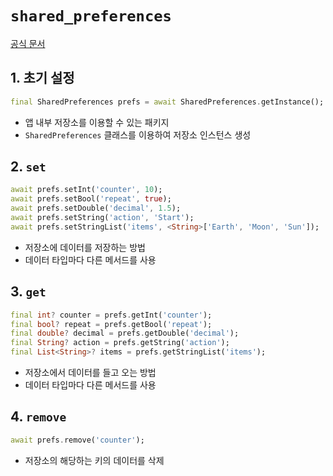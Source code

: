 # `shared_preferences `

[공식 문서](https://pub.dev/packages/shared_preferences)

## 1. 초기 설정
```dart
final SharedPreferences prefs = await SharedPreferences.getInstance();
```
- 앱 내부 저장소를 이용할 수 있는 패키지
- `SharedPreferences` 클래스를 이용하여 저장소 인스턴스 생성

## 2. `set`
```dart
await prefs.setInt('counter', 10);
await prefs.setBool('repeat', true);
await prefs.setDouble('decimal', 1.5);
await prefs.setString('action', 'Start');
await prefs.setStringList('items', <String>['Earth', 'Moon', 'Sun']);
```
- 저장소에 데이터를 저장하는 방법
- 데이터 타입마다 다른 메서드를 사용

## 3. `get`
```dart
final int? counter = prefs.getInt('counter');
final bool? repeat = prefs.getBool('repeat');
final double? decimal = prefs.getDouble('decimal');
final String? action = prefs.getString('action');
final List<String>? items = prefs.getStringList('items');
```
- 저장소에서 데이터를 들고 오는 방법
- 데이터 타입마다 다른 메서드를 사용

## 4. `remove`
```dart
await prefs.remove('counter');
```
- 저장소의 해당하는 키의 데이터를 삭제
